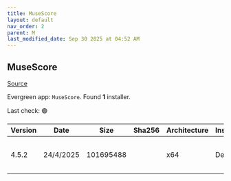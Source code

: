 ```yaml
---
title: MuseScore
layout: default
nav_order: 2
parent: M
last_modified_date: Sep 30 2025 at 04:52 AM
---
```


## MuseScore

[Source](https://musescore.org/)

Evergreen app: `MuseScore`. Found **1** installer.

Last check: 🟢

| Version | Date      | Size      | Sha256 | Architecture | InstallerType | Type | URI                                                                                                                                                                                                                        |
| ------- | --------- | --------- | ------ | ------------ | ------------- | ---- | -------------------------------------------------------------------------------------------------------------------------------------------------------------------------------------------------------------------------- |
| 4.5.2   | 24/4/2025 | 101695488 |        | x64          | Default       | msi  | [https://github.com/musescore/MuseScore/releases/download/v4.5.2/MuseScore-Studio-4.5.2.251141402-x86_64.msi](https://github.com/musescore/MuseScore/releases/download/v4.5.2/MuseScore-Studio-4.5.2.251141402-x86_64.msi) |
